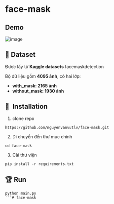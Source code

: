 # face-mask

## Demo

![image](img/_demo.gif)

## :file_folder: Dataset

Được lấy từ __Kaggle datasets__ facemaskdetection

Bộ dữ liệu gồm __4095 ảnh__, có hai lớp:
*	__with_mask: 2165 ảnh__
*	__without_mask: 1930 ảnh__


## 🚀&nbsp; Installation

1. clone repo
```
https://github.com/nguyenvanvutlv/face-mask.git
```
2. Di chuyển đến thư mục chính

```
cd face-mask
```
3. Cài thư viện

```
pip install -r requirements.txt
```


## :trophy: Run

```
python main.py
```# face-mask

